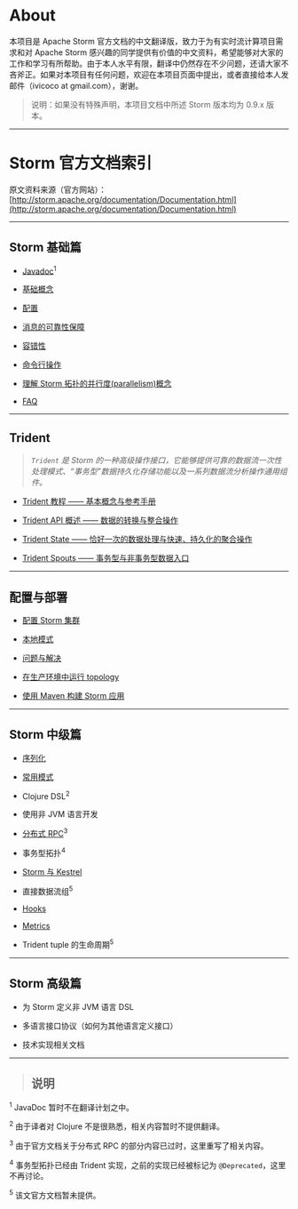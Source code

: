 # About
本项目是 Apache Storm 官方文档的中文翻译版，致力于为有实时流计算项目需求和对 Apache Storm 感兴趣的同学提供有价值的中文资料，希望能够对大家的工作和学习有所帮助。由于本人水平有限，翻译中仍然存在不少问题，还请大家不吝斧正。如果对本项目有任何问题，欢迎在本项目页面中提出，或者直接给本人发邮件（ivicoco at gmail.com），谢谢。

>说明：如果没有特殊声明，本项目文档中所述 Storm 版本均为 0.9.x 版本。

---

# Storm 官方文档索引

原文资料来源（官方网站）：[http://storm.apache.org/documentation/Documentation.html](http://storm.apache.org/documentation/Documentation.html)

---

## Storm 基础篇
- [Javadoc][1]<sup>1</sup>
- [基础概念][2]
- [配置][3]
- [消息的可靠性保障][4]
- [容错性][5]
- [命令行操作][6]
- [理解 Storm 拓扑的并行度(parallelism)概念][7]
- [FAQ][8]

---

## Trident

> _`Trident` 是 Storm 的一种高级操作接口，它能够提供可靠的数据流一次性处理模式、“事务型”数据持久化存储功能以及一系列数据流分析操作通用组件。_

- [Trident 教程 —— 基本概念与参考手册][9]
- [Trident API 概述 —— 数据的转换与整合操作][10]
- [Trident State —— 恰好一次的数据处理与快速、持久化的聚合操作][11]
- [Trident Spouts —— 事务型与非事务型数据入口][12]

---

## 配置与部署

- [配置 Storm 集群][13]
- [本地模式][14]
- [问题与解决][15]
- [在生产环境中运行 topology][16]
- [使用 Maven 构建 Storm 应用][17]

---

## Storm 中级篇

- [序列化][18]
- [常用模式][19]
- Clojure DSL<sup>2</sup>
- 使用非 JVM 语言开发
- [分布式 RPC][22]<sup>3</sup>
- 事务型拓扑<sup>4</sup>
- [Storm 与 Kestrel][24]
- 直接数据流组<sup>5</sup>
- [Hooks][26]
- [Metrics][27]
- Trident tuple 的生命周期<sup>5</sup>

---

## Storm 高级篇

- 为 Storm 定义非 JVM 语言 DSL
- 多语言接口协议（如何为其他语言定义接口）
- 技术实现相关文档

---

>## 说明  
<sup>1</sup> JavaDoc 暂时不在翻译计划之中。  
<sup>2</sup> 由于译者对 Clojure 不是很熟悉，相关内容暂时不提供翻译。  
<sup>3</sup> 由于官方文档关于分布式 RPC 的部分内容已过时，这里重写了相关内容。  
<sup>4</sup> 事务型拓扑已经由 Trident 实现，之前的实现已经被标记为 `@Deprecated`，这里不再讨论。  
<sup>5</sup> 该文官方文档暂未提供。  


[1]: http://storm.apache.org/javadoc/apidocs/index.html
[2]: https://github.com/weyo/Storm-Documents/blob/master/Manual/zh/Concepts.md
[3]: https://github.com/weyo/Storm-Documents/blob/master/Manual/zh/Configuration.md
[4]: https://github.com/weyo/Storm-Documents/blob/master/Manual/zh/Guaranteeing-Message-Processing.md
[5]: https://github.com/weyo/Storm-Documents/blob/master/Manual/zh/Fault-Tolerance.md
[6]: https://github.com/weyo/Storm-Documents/blob/master/Manual/zh/Command-Line-Client.md
[7]: https://github.com/weyo/Storm-Documents/blob/master/Manual/zh/Understanding-The-Parallelism-Of-A-Storm-Topology.md
[8]: https://github.com/weyo/Storm-Documents/blob/master/Manual/zh/FAQ.md
[9]: https://github.com/weyo/Storm-Documents/blob/master/Manual/zh/Trident-Tutorial.md
[10]: https://github.com/weyo/Storm-Documents/blob/master/Manual/zh/Trident-API-Overview.md
[11]: https://github.com/weyo/Storm-Documents/blob/master/Manual/zh/Trident-State.md
[12]: https://github.com/weyo/Storm-Documents/blob/master/Manual/zh/Trident-Spouts.md
[13]: https://github.com/weyo/Storm-Documents/blob/master/Manual/zh/Setting-Up-A-Storm-Cluster.md
[14]: https://github.com/weyo/Storm-Documents/blob/master/Manual/zh/Local-Mode.md
[15]: https://github.com/weyo/Storm-Documents/blob/master/Manual/zh/Troubleshooting.md
[16]: https://github.com/weyo/Storm-Documents/blob/master/Manual/zh/Running-Topologies-On-A-Production-Cluster.md
[17]: https://github.com/weyo/Storm-Documents/blob/master/Manual/zh/Building-Storm-With-Maven.md
[18]: https://github.com/weyo/Storm-Documents/blob/master/Manual/zh/Serialization.md
[19]: https://github.com/weyo/Storm-Documents/blob/master/Manual/zh/Common-Topology-Patterns.md

[22]: https://github.com/weyo/Storm-Documents/blob/master/Manual/zh/Distributed-RPC.md
[24]: https://github.com/weyo/Storm-Documents/blob/master/Manual/zh/Storm-and-Kestrel.md

[26]: https://github.com/weyo/Storm-Documents/blob/master/Manual/zh/Hooks.md
[27]: https://github.com/weyo/Storm-Documents/blob/master/Manual/zh/Metrics.md